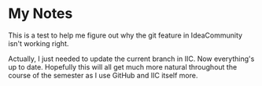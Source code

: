 # My Notes
This is a test to help me figure out why the git feature in IdeaCommunity isn't working right.

Actually, I just needed to update the current branch in IIC. Now everything's up to date. Hopefully this will
    all get much more natural throughout the course of the semester as I use GitHub and IIC itself more.
